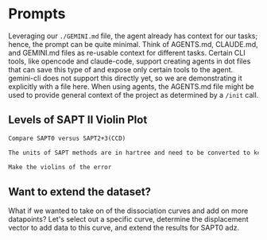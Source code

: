 # Prompts
Leveraging our `./GEMINI.md` file, the agent already has context for our tasks;
hence, the prompt can be quite minimal. Think of AGENTS.md, CLAUDE.md, and
GEMINI.md files as re-usable context for different tasks. Certain CLI tools,
like opencode and claude-code, support creating agents in dot files that can
save this type of and expose only certain tools to the agent. gemini-cli does
not support this directly yet, so we are demonstrating it explicitly with a
file here. When using agents, the AGENTS.md file might be used to provide
general context of the project as determined by a `/init` call.

## Levels of SAPT II Violin Plot
```txt
Compare SAPT0 versus SAPT2+3(CCD)
```

```txt
The units of SAPT methods are in hartree and need to be converted to kcal/mol
```

```txt
Make the violins of the error
```

## Want to extend the dataset?
What if we wanted to take on of the dissociation curves and add on more
datapoints? Let's select out a specific curve, determine the displacement 
vector to add data to this curve, and extend the results for SAPT0 adz.
```txt

```
